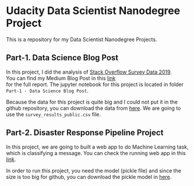 # Udacity Data Scientist Nanodegree Project

This is a repository for my Data Scientist Nanodegree Projects.

## Part-1. Data Science Blog Post

In this project, I did the analysis of [Stack Overflow Survey Data 2019](https://insights.stackoverflow.com/survey). </br>
You can find my Medium Blog Post in this [link]() </br>
for the full report. The jupyter notebook for this project is located in folder `Part-1 - Data Science Blog Post`.

Because the data for this project is quite big and I could not put it in the github repository, you can download the data from [here](https://drive.google.com/file/d/1QOmVDpd8hcVYqqUXDXf68UMDWQZP0wQV/view). We are going to use the `survey_results_public.csv` file.

## Part-2. Disaster Response Pipeline Project

In this project, we are going to built a web app to do Machine Learning task, which is classifying a message. You can check the running web app in this [link](http://206.189.80.196:3000/).

In order to run this project, you need the model (pickle file) and since the size is too big for github, you can download the pickle model in [here](https://drive.google.com/file/d/1QOmVDpd8hcVYqqUXDXf68UMDWQZP0wQV/view?usp=sharing).
